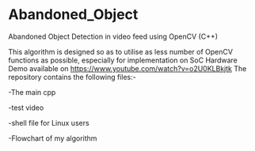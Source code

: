 # Abandoned_Object
Abandoned Object Detection in video feed using OpenCV (C++)

This algorithm is designed so as to utilise as less number of OpenCV functions as possible, especially for implementation on SoC Hardware
Demo available on https://www.youtube.com/watch?v=o2U0KLBkjtk
The repository contains the following files:-

-The main cpp

-test video

-shell file for Linux users

-Flowchart of my algorithm
